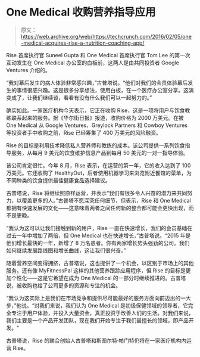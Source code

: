 # One Medical 收购营养指导应用 

> 原文：<https://web.archive.org/web/https://techcrunch.com/2016/02/05/one-medical-acquires-rise-a-nutrition-coaching-app/>

Rise 首席执行官 Suneel Gupta 和 One Medical 首席执行官 Tom Lee 的第一次互动发生在 One Medical 办公室的白板前，这两人是由共同投资者 Google Ventures 介绍的。

“我对幕后发生的病人体验非常感兴趣，”古普塔说。“他们对我们的会员体验幕后发生的事情很感兴趣。这是很多分享想法，使用白板，在一个医疗办公室分享。这演变成了，让我们继续谈，看看有没有什么我们可以一起努力的。”

确实如此。一家医疗机构今天表示，它正在收购 Rise，这是一项将用户与饮食教练联系起来的服务。据《华尔街日报》报道，收购价格为 2000 万美元。在被 One Medical 从 Google Ventures、Greylock Partners 和 Cowboy Ventures 等投资者手中收购之前，Rise 已经筹集了 400 万美元的风险融资。

Rise 的目标是利用技术降低私人营养师和教练的成本。该公司提供一系列饮食指导服务，从每月 9 美元的饮食维护信息产品到每月 50 美元的一对一指导体验。

该公司肯定很忙。今年 8 月，Rise 表示，在运营的第一年，它的收入达到了 100 万美元。它还收购了 HealthyOut，后者使用机器学习来浏览附近餐馆的菜单，为不同种类的饮食提供最佳健康食品选择建议。

古普塔说，Rise 将继续照原样运营，并表示“我们有很多令人兴奋的潜力来共同努力，以覆盖更多的人。”古普塔不愿深究任何细节，但表示，Rise 和 One Medical 都拥有快速发展的文化——这意味着两者之间任何新的整合都可能会更快出现，而不是更晚。

“我认为这可以让我们接触到新的用户，Rise 一直在快速增长，我们的会员基础在过去一年中增加了两倍，但 One Medical 也在快速增长，”古普塔说。“2015 年是他们增长最快的一年，新增了 8 万名患者。你有两家增长势头强劲的公司。我们如何继续发展路线图和增长曲线，这让我们很兴奋。”

随着营养空间变得拥挤，古普塔说，这也提供了一个机会，以区别于市场上的其他服务。还有像 MyFitnessPal 这样的其他营养跟踪应用程序，但 Rise 的目标是更加个性化——这是它希望在成为 One Medical 的一部分时继续推进的。古普塔说，被收购也给了公司更多的资源和专注的机会。

“我认为这实际上是我们在市场竞争和提供尽可能最好的服务方面向前迈出的一大步，”他说。“对我们来说，我们认为 One Medical 是初级保健领域的领导者，它完全专注于用户体验，并投入大量资金，真正投资于改善人们的生活。对我们来说，我们主要是一个产品开发团队，现在我们开始专注于我们最擅长的领域，即产品开发。"

古普塔说，Rise 的联合创始人古普塔和斯图尔特·帕门特仍将在一家医疗机构内运营 Rise。